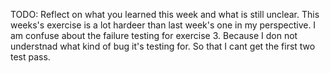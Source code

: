 TODO: Reflect on what you learned this week and what is still unclear.
This weeks's exercise is a lot hardeer than last week's one in my perspective. I am confuse about the failure testing for exercise 3. Because I don not understnad what kind of bug it's testing for. So that I cant get the first two test pass.